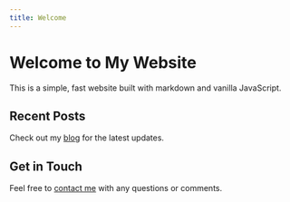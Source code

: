 ```yaml
---
title: Welcome
---
```


# Welcome to My Website

This is a simple, fast website built with markdown and vanilla JavaScript.

## Recent Posts

Check out my [blog](/blog) for the latest updates.

## Get in Touch

Feel free to [contact me](/contact) with any questions or comments. 